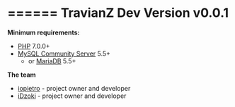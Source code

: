 ======
TravianZ Dev Version **v0.0.1**
======

**Minimum requirements:**
* [PHP](http://php.net/) 7.0.0+
* [MySQL Community Server](https://dev.mysql.com/downloads/mysql/) 5.5+
  * or [MariaDB](https://downloads.mariadb.org/) 5.5+
 
**The team**
* [iopietro](https://github.com/iopietro) - project owner and developer
* [iDzoki](https://github.com/iDzoki) - project owner and developer
